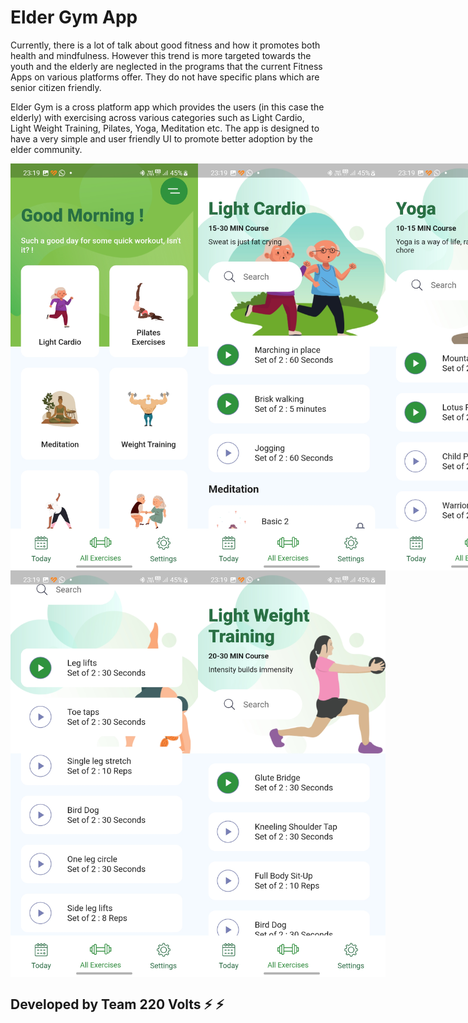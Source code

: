 # Elder Gym App

Currently, there is a lot of talk about good fitness and how it promotes both health and mindfulness. However this trend is more targeted towards the youth and the elderly are neglected in the programs that the current Fitness Apps on various platforms offer. They do not have specific plans which are senior citizen friendly. 

Elder Gym is a cross platform app which provides the users (in this case the elderly) with exercising across various categories such as Light Cardio, Light Weight Training, Pilates, Yoga, Meditation etc. 
The app is designed to have a very simple and user friendly UI to promote better adoption by the elder community. 

<div style="
  display: flex;
  justify-content: space-between;
  ">
  <img src = "https://github.com/mrcodefrost/hackofiesta4_220_volts/blob/main/images/1.jpg?raw=true" width="300"/>
  <img src = "https://github.com/mrcodefrost/hackofiesta4_220_volts/blob/main/images/2.jpg?raw=true" width="300"/>
  <img src = "https://github.com/mrcodefrost/hackofiesta4_220_volts/blob/main/images/3.jpg?raw=true" width="300"/> 
</div>

<div style="
  display: flex;
  justify-content: space-between;
  ">
  <img src = "https://github.com/mrcodefrost/hackofiesta4_220_volts/blob/main/images/4.jpg?raw=true" width="300"/>
  <img src = "https://github.com/mrcodefrost/hackofiesta4_220_volts/blob/main/images/5.jpg?raw=true" width="300"/>
</div>

## Developed by Team 220 Volts :zap: :zap:
